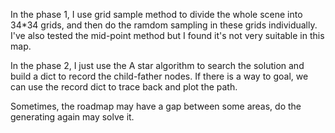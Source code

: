 In the phase 1, I use grid sample method to divide the whole scene into 34*34 grids, and then do the ramdom sampling in these grids individually. I've also tested the mid-point method but I found it's not very suitable in this map. 

In the phase 2, I just use the A star algorithm to search the solution and build a dict to record the child-father nodes. If there is a way to goal, we can use the record dict to trace back and plot the path. 

Sometimes, the roadmap may have a gap between some areas, do the generating again may solve it. 